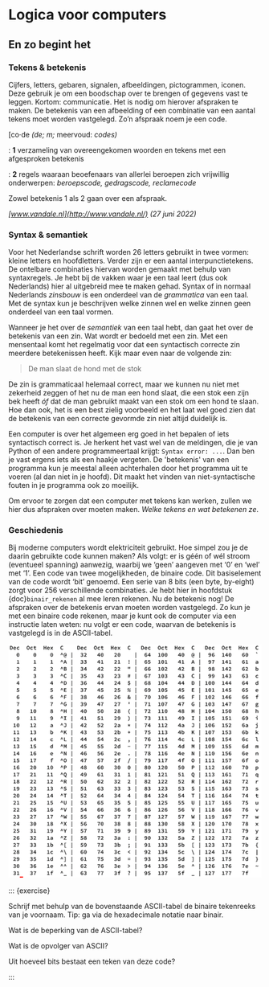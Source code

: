 # Logica voor computers

## En zo begint het

### Tekens & betekenis

Cijfers, letters, gebaren, signalen, afbeeldingen, pictogrammen, iconen. Deze gebruik je om een boodschap over te brengen of gegevens vast te leggen. Kortom: communicatie. Het is nodig om hierover afspraken te maken. De  betekenis van een afbeelding of een combinatie van een aantal tekens moet worden vastgelegd.  Zo’n afspraak noem je een code.

[co·de *(de; m;* meervoud: *codes)*

: **1** verzameling van overeengekomen woorden en tekens met een afgesproken betekenis

: **2** regels waaraan beoefenaars van allerlei beroepen zich vrijwillig onderwerpen: *beroepscode, gedragscode, reclamecode*

Zowel betekenis 1 als 2 gaan over een afspraak.

 *[www.vandale.nl](http://www.vandale.nl/) (27 juni 2022)*

### Syntax & semantiek

Voor het Nederlandse schrift worden 26 letters gebruikt in twee vormen: kleine letters en hoofdletters. Verder zijn er een aantal interpunctietekens. De ontelbare combinaties hiervan worden gemaakt met behulp van syntaxregels. Je hebt bij de vakken waar je een taal leert (dus ook Nederlands) hier al uitgebreid mee te maken gehad. Syntax of in normaal Nederlands *zinsbouw* is een onderdeel van de *grammatica* van een taal. Met de syntax kun je beschrijven welke zinnen wel en welke zinnen geen onderdeel van een taal vormen. 

Wanneer je het over de *semantiek* van een taal hebt, dan gaat het over de betekenis van een zin. Wat wordt er bedoeld met een zin. Met een mensentaal komt het regelmatig voor dat een syntactisch correcte zin meerdere betekenissen heeft. Kijk maar even naar de volgende zin:

> De man slaat de hond met de stok

De zin is grammaticaal helemaal correct, maar we kunnen nu niet met zekerheid zeggen of het nu de man een hond slaat, die een stok een zijn bek heeft *óf* dat de man gebruikt maakt van een stok om een hond te slaan. Hoe dan ook, het is een best zielig voorbeeld en het laat wel goed zien dat de betekenis van een correcte gevormde zin niet altijd duidelijk is.

Een computer is over het algemeen erg goed in het bepalen of iets syntactisch correct is. Je herkent het vast wel van de meldingen, die je van Python of een andere programmeertaal krijgt: `Syntax error: ...`. Dan ben je vast ergens iets als een haakje vergeten. De 'betekenis' van een programma kun je meestal alleen achterhalen door het programma uit te voeren (al dan niet in je hoofd). Dit maakt het vinden van niet-syntactische fouten in je programma ook zo moeilijk.

Om ervoor te zorgen dat een computer met tekens kan werken, zullen we hier dus afspraken over moeten maken. *Welke tekens en wat betekenen ze*.

### Geschiedenis 

Bij moderne computers wordt elektriciteit gebruikt. Hoe simpel zou je de daarin gebruikte code kunnen maken? Als volgt: er is géén of wél stroom (eventueel spanning) aanwezig, waarbij we ‘geen’ aangeven met ‘0’ en ‘wel’ met ‘1’. Een code van twee mogelijkheden, de binaire code. Dit basiselement van de code wordt ‘bit’ genoemd. Een serie van 8 bits (een byte, by-eight) zorgt voor 256 verschillende combinaties. Je hebt hier in hoofdstuk {doc}`binair_rekenen` al mee leren rekenen. Nu de betekenis nog! De afspraken over de betekenis ervan moeten worden vastgelegd. Zo kun je met een binaire code rekenen, maar je kunt ook de computer via een instructie laten weten: nu volgt er een code, waarvan de betekenis is vastgelegd is in de ASCII-tabel.

![ASCII tabel](assets/ASCII_table.png)

::: {exercise}

Schrijf met behulp van de bovenstaande ASCII-tabel de binaire tekenreeks van je voornaam. Tip: ga via de hexadecimale notatie naar binair.

Wat is de beperking van de ASCII-tabel?

Wat is de opvolger van ASCII?

Uit hoeveel bits bestaat een teken van deze code?

:::
